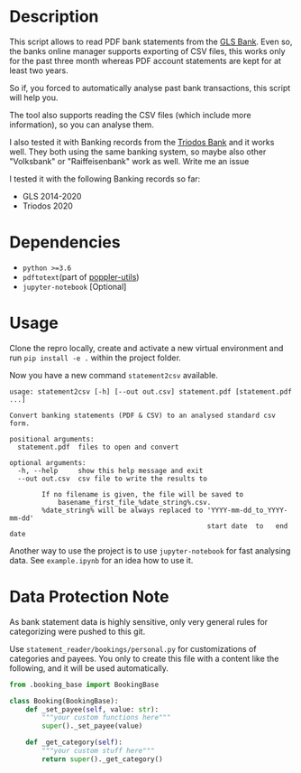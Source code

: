 # Description
This script allows to read PDF bank statements from the [GLS Bank](https://www.gls.de/).
Even so, the banks online manager supports exporting of CSV files, this works only for the past three month whereas PDF
account statements are kept for at least two years.

So if, you forced to automatically analyse past bank transactions, this script will help you.

The tool also supports reading the CSV files (which include more information), so you can analyse them.

I also tested it with Banking records from the [Triodos Bank](https://www.triodos.de/)
and it works well. They both using the same banking system, so maybe also other
"Volksbank" or "Raiffeisenbank" work as well. Write me an issue

I tested it with the following Banking records so far:
* GLS 2014-2020
* Triodos 2020

# Dependencies
* `python >=3.6 `
* `pdftotext`(part of [poppler-utils](https://poppler.freedesktop.org/))
* `jupyter-notebook` [Optional]


# Usage
Clone the repro locally, create and activate a new virtual environment
and run `pip install -e .` within the project folder.

Now you have a new command `statement2csv` available.
```
usage: statement2csv [-h] [--out out.csv] statement.pdf [statement.pdf ...]

Convert banking statements (PDF & CSV) to an analysed standard csv form.

positional arguments:
  statement.pdf  files to open and convert

optional arguments:
  -h, --help     show this help message and exit
  --out out.csv  csv file to write the results to

        If no filename is given, the file will be saved to
            basename_first_file_%date_string%.csv.
        %date_string% will be always replaced to 'YYYY-mm-dd_to_YYYY-mm-dd'
                                                 start date  to   end date
```

Another way to use the project is to use  `jupyter-notebook` for fast analysing data.
See `example.ipynb` for an idea how to use it.

# Data Protection Note
As bank statement data is highly sensitive, only very general rules for categorizing were pushed to this git.

Use `statement_reader/bookings/personal.py` for customizations of categories and payees.
You only to create this file with a content like the following, and it will be used automatically.

```python
from .booking_base import BookingBase

class Booking(BookingBase):
    def _set_payee(self, value: str):
        """your custom functions here"""
        super()._set_payee(value)

    def _get_category(self):
        """your custom stuff here"""
        return super()._get_category()

```
